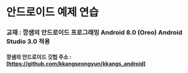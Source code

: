 # 안드로이드 예제 연습
### 교재 : 깡샘의 안드로이드 프로그래밍 Android 8.0 (Oreo) Android Studio 3.0 적용

#### 깡샘의 안드로이드 깃헙 주소 : [https://github.com/kkangseongyun/kkangs_android]
